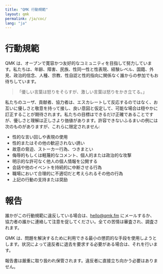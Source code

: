 ```yaml
---
title: "QMK 行動規範"
layout: qmk
permalink: /ja/coc/
lang: "ja"
---
```


# 行動規範

QMK は、オープンで寛容かつ友好的なコミュニティを目指して努力しています。私たちは、年齢、障害、民族、性同一性と性表現、経験レベル、国籍、外見、政治的信念、人種、宗教、性自認と性的指向に関係なく誰からの参加でもお待ちしています。

> 「優しい言葉は怒りをそらすが、激しい言葉は怒りをかき立てる。」

私たちのユーザ、貢献者、協力者は、エスカレートして反応するのではなく、お互いに優しさと敬意を持って接し、良い意図と仮定して、可能な場合は穏やかに訂正することが期待されます。私たちの目標はできるだけ正確であることですが、優しさと理解は正しさより価値があります。許容できないふるまいの例には次のものがありますが、これらに限定されません:

* 性的な言い回しや表現の使用
* 性的またはその他の歓迎されない誘い
* 故意の脅迫、ストーカー行為、つきまとい
* 侮辱的もしくは軽蔑的なコメント、個人的または政治的な攻撃
* 明示的な許可なく他人の個人情報を公開する
* 会話や他のイベントを持続的に中断させる行為
* 職場において合理的に不適切だと考えられるその他の行為
* 上記の行動の支持または奨励

# 報告

誰かがこの行動規範に違反している場合は、hello@qmk.fm にメールするか、協力者の誰かに連絡して注意を促してください。全ての苦情は審査され、調査されます。

QMK は、問題を解決するために利用できる最小の懲罰的な手段を使用しようとします。状況によって違反者に退去を要求する必要がある場合は、それを行います。

報告書は厳重に取り扱われ保管されます。違反者に直接立ち向かう必要はありません。
